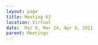 ```yaml
---
layout: page
title: Meeting 63
location: Virtual
date:  Mar 8, Mar 24, Apr 8, 2021
parent: Meetings
---
```


